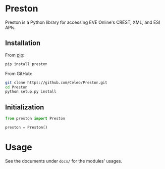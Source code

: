# Preston

Preston is a Python library for accessing EVE Online's CREST, XML, and ESI APIs.

## Installation

From [pip](https://pip.pypa.io/en/stable/):

```bash
pip install preston
```

From GitHub:

```bash
git clone https://github.com/Celeo/Preston.git
cd Preston
python setup.py install
```

## Initialization

```python
from preston import Preston

preston = Preston()
```

# Usage

See the documents under `docs/` for the modules' usages.

